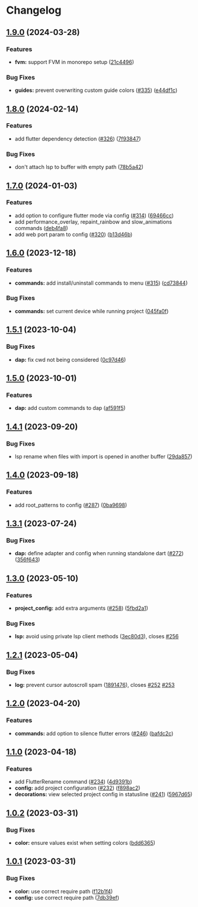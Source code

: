 # Changelog

## [1.9.0](https://github.com/akinsho/flutter-tools.nvim/compare/v1.8.0...v1.9.0) (2024-03-28)


### Features

* **fvm:** support FVM in monorepo setup ([21c4496](https://github.com/akinsho/flutter-tools.nvim/commit/21c4496ad8e0aaca10a5abed5acef3b831b8b460))


### Bug Fixes

* **guides:** prevent overwriting custom guide colors ([#335](https://github.com/akinsho/flutter-tools.nvim/issues/335)) ([e44df1c](https://github.com/akinsho/flutter-tools.nvim/commit/e44df1c8c4cc3bc31244a775cd04a95f7de91e53))

## [1.8.0](https://github.com/akinsho/flutter-tools.nvim/compare/v1.7.0...v1.8.0) (2024-02-14)


### Features

* add flutter dependency detection ([#326](https://github.com/akinsho/flutter-tools.nvim/issues/326)) ([7f93847](https://github.com/akinsho/flutter-tools.nvim/commit/7f93847e32bb00bedeb2648219584c606a860d99))


### Bug Fixes

* don't attach lsp to buffer with empty path ([78b5a42](https://github.com/akinsho/flutter-tools.nvim/commit/78b5a4249bada514be1e0471d50c6856cb416503))

## [1.7.0](https://github.com/akinsho/flutter-tools.nvim/compare/v1.6.0...v1.7.0) (2024-01-03)


### Features

* add option to configure flutter mode via config ([#314](https://github.com/akinsho/flutter-tools.nvim/issues/314)) ([69466cc](https://github.com/akinsho/flutter-tools.nvim/commit/69466cc5ce3743bfb08ae07b0c415d7e549437d4))
* add performance_overlay, repaint_rainbow and slow_animations commands ([deb4fa8](https://github.com/akinsho/flutter-tools.nvim/commit/deb4fa80812157e6c6dadaa25dfe0cfa42950e5c))
* add web port param to config ([#320](https://github.com/akinsho/flutter-tools.nvim/issues/320)) ([b13d46b](https://github.com/akinsho/flutter-tools.nvim/commit/b13d46b3a06a9e2c414d0020c0cb7cf0dd51d426))

## [1.6.0](https://github.com/akinsho/flutter-tools.nvim/compare/v1.5.1...v1.6.0) (2023-12-18)


### Features

* **commands:** add install/uninstall commands to menu ([#315](https://github.com/akinsho/flutter-tools.nvim/issues/315)) ([cd73844](https://github.com/akinsho/flutter-tools.nvim/commit/cd738444c27d3a34f03b6d43df08c814e8232fb7))


### Bug Fixes

* **commands:** set current device while running project ([045fa0f](https://github.com/akinsho/flutter-tools.nvim/commit/045fa0f56234943464a06666183cd1a3089aeca2))

## [1.5.1](https://github.com/akinsho/flutter-tools.nvim/compare/v1.5.0...v1.5.1) (2023-10-04)


### Bug Fixes

* **dap:** fix cwd not being considered ([0c97d46](https://github.com/akinsho/flutter-tools.nvim/commit/0c97d46afead1885560c5c5c8bbfe0a9f1d13f05))

## [1.5.0](https://github.com/akinsho/flutter-tools.nvim/compare/v1.4.1...v1.5.0) (2023-10-01)


### Features

* **dap:** add custom commands to dap ([af591f5](https://github.com/akinsho/flutter-tools.nvim/commit/af591f5504250ba285a564aa75895e1e5fb166d6))

## [1.4.1](https://github.com/akinsho/flutter-tools.nvim/compare/v1.4.0...v1.4.1) (2023-09-20)


### Bug Fixes

* lsp rename when files with import is opened in another buffer ([29da857](https://github.com/akinsho/flutter-tools.nvim/commit/29da857afe886ab476e69cd40af944b230628593))

## [1.4.0](https://github.com/akinsho/flutter-tools.nvim/compare/v1.3.1...v1.4.0) (2023-09-18)


### Features

* add root_patterns to config ([#287](https://github.com/akinsho/flutter-tools.nvim/issues/287)) ([0ba9698](https://github.com/akinsho/flutter-tools.nvim/commit/0ba969873f1fb345efef4baa053c8c43c443ab84))

## [1.3.1](https://github.com/akinsho/flutter-tools.nvim/compare/v1.3.0...v1.3.1) (2023-07-24)


### Bug Fixes

* **dap:** define adapter and config when running standalone dart ([#272](https://github.com/akinsho/flutter-tools.nvim/issues/272)) ([356f643](https://github.com/akinsho/flutter-tools.nvim/commit/356f64339ff44ae1e615b90bb0739892acf2c522))

## [1.3.0](https://github.com/akinsho/flutter-tools.nvim/compare/v1.2.1...v1.3.0) (2023-05-10)


### Features

* **project_config:** add extra arguments ([#258](https://github.com/akinsho/flutter-tools.nvim/issues/258)) ([5fbd2a1](https://github.com/akinsho/flutter-tools.nvim/commit/5fbd2a146bfebcbcff1aec832f7e9d1263737db2))


### Bug Fixes

* **lsp:** avoid using private lsp client methods ([3ec80d3](https://github.com/akinsho/flutter-tools.nvim/commit/3ec80d3a1d800b80d64b50145764f053b6a385f4)), closes [#256](https://github.com/akinsho/flutter-tools.nvim/issues/256)

## [1.2.1](https://github.com/akinsho/flutter-tools.nvim/compare/v1.2.0...v1.2.1) (2023-05-04)


### Bug Fixes

* **log:** prevent cursor autoscroll spam ([1891476](https://github.com/akinsho/flutter-tools.nvim/commit/1891476b463d49a8d2fb3c8fc766ee2a8e8de772)), closes [#252](https://github.com/akinsho/flutter-tools.nvim/issues/252) [#253](https://github.com/akinsho/flutter-tools.nvim/issues/253)

## [1.2.0](https://github.com/akinsho/flutter-tools.nvim/compare/v1.1.0...v1.2.0) (2023-04-20)


### Features

* **commands:** add option to silence flutter errors ([#246](https://github.com/akinsho/flutter-tools.nvim/issues/246)) ([bafdc2c](https://github.com/akinsho/flutter-tools.nvim/commit/bafdc2c931bad4495835f51b819df842c615ae52))

## [1.1.0](https://github.com/akinsho/flutter-tools.nvim/compare/v1.0.2...v1.1.0) (2023-04-18)


### Features

* add FlutterRename command ([#234](https://github.com/akinsho/flutter-tools.nvim/issues/234)) ([4d9391b](https://github.com/akinsho/flutter-tools.nvim/commit/4d9391b5c217003666d4ffb4db665ad30362a959))
* **config:** add project configuration ([#232](https://github.com/akinsho/flutter-tools.nvim/issues/232)) ([f898ac2](https://github.com/akinsho/flutter-tools.nvim/commit/f898ac2340b4ff1950e82f7181a92d0b9134e78b))
* **decorations:** view selected project config in statusline ([#241](https://github.com/akinsho/flutter-tools.nvim/issues/241)) ([5967d65](https://github.com/akinsho/flutter-tools.nvim/commit/5967d65f993427f7fd33bd4d7d9ca85a384db9f4))

## [1.0.2](https://github.com/akinsho/flutter-tools.nvim/compare/v1.0.1...v1.0.2) (2023-03-31)


### Bug Fixes

* **color:** ensure values exist when setting colors ([bdd6365](https://github.com/akinsho/flutter-tools.nvim/commit/bdd6365b92e42ceb6404d493c0f1fef76fa42b90))

## [1.0.1](https://github.com/akinsho/flutter-tools.nvim/compare/v1.0.0...v1.0.1) (2023-03-31)


### Bug Fixes

* **color:** use correct require path ([f12b1f4](https://github.com/akinsho/flutter-tools.nvim/commit/f12b1f43c8d4617cc6454bfd066e72175c117755))
* **config:** use correct require path ([7db39ef](https://github.com/akinsho/flutter-tools.nvim/commit/7db39ef83d22656e19bc65dd58234fd33dcc2d1e))
